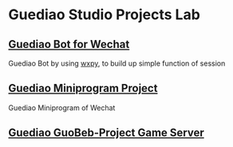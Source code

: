 # Guediao Studio Projects Lab
## [Guediao Bot for Wechat](./guediao-bot/)
Guediao Bot by using [wxpy](https://github.com/youfou/wxpy), to build up simple function of session
## [Guediao Miniprogram Project](./guediao-miniprog/)
Guediao Miniprogram of Wechat
## [Guediao GuoBeb-Project Game Server](./guoben_RPG)
